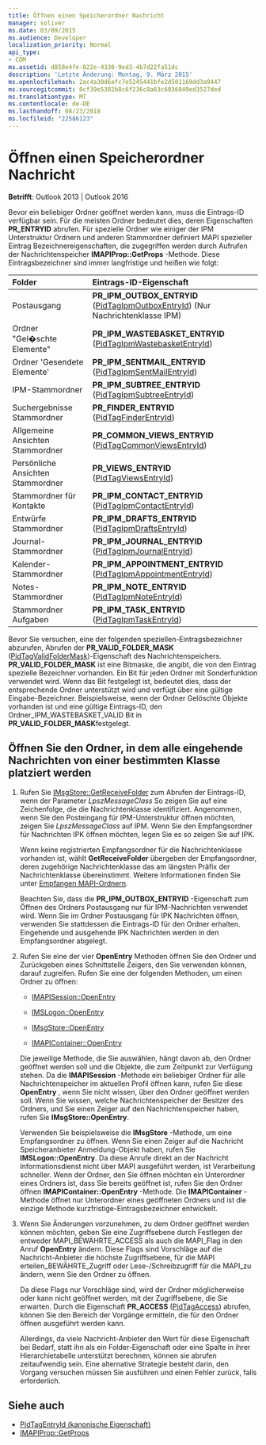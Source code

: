 ```yaml
---
title: Öffnen einen Speicherordner Nachricht
manager: soliver
ms.date: 03/09/2015
ms.audience: Developer
localization_priority: Normal
api_type:
- COM
ms.assetid: d858e4fe-822e-4330-9ed3-4b7d22fa51dc
description: 'Letzte Änderung: Montag, 9. März 2015'
ms.openlocfilehash: 2ac4a30d6afc7e5245441bfe2d501169dd3a9447
ms.sourcegitcommit: 0cf39e5382b8c6f236c8a63c6036849ed3527ded
ms.translationtype: MT
ms.contentlocale: de-DE
ms.lasthandoff: 08/23/2018
ms.locfileid: "22586123"
---
```

# <a name="opening-a-message-store-folder"></a>Öffnen einen Speicherordner Nachricht

**Betrifft**: Outlook 2013 | Outlook 2016 
  
Bevor ein beliebiger Ordner geöffnet werden kann, muss die Eintrags-ID verfügbar sein. Für die meisten Ordner bedeutet dies, deren Eigenschaften **PR_ENTRYID** abrufen. Für spezielle Ordner wie einiger der IPM Unterstruktur Ordnern und anderen Stammordner definiert MAPI spezieller Eintrag Bezeichnereigenschaften, die zugegriffen werden durch Aufrufen der Nachrichtenspeicher **IMAPIProp::GetProps** -Methode. Diese Eintragsbezeichner sind immer langfristige und heißen wie folgt: 
  
|**Folder**|**Eintrags-ID-Eigenschaft**|
|:-----|:-----|
|Postausgang  <br/> |**PR_IPM_OUTBOX_ENTRYID** ([PidTagIpmOutboxEntryId](pidtagipmoutboxentryid-canonical-property.md)) (Nur Nachrichtenklasse IPM)  <br/> |
|Ordner "Gel�schte Elemente"  <br/> |**PR_IPM_WASTEBASKET_ENTRYID** ([PidTagIpmWastebasketEntryId](pidtagipmwastebasketentryid-canonical-property.md))  <br/> |
|Ordner 'Gesendete Elemente'  <br/> |**PR_IPM_SENTMAIL_ENTRYID** ([PidTagIpmSentMailEntryId](pidtagipmsentmailentryid-canonical-property.md))  <br/> |
|IPM-Stammordner  <br/> |**PR_IPM_SUBTREE_ENTRYID** ([PidTagIpmSubtreeEntryId](pidtagipmsubtreeentryid-canonical-property.md))  <br/> |
|Suchergebnisse Stammordner  <br/> |**PR_FINDER_ENTRYID** ([PidTagFinderEntryId](pidtagfinderentryid-canonical-property.md))  <br/> |
|Allgemeine Ansichten Stammordner  <br/> |**PR_COMMON_VIEWS_ENTRYID** ([PidTagCommonViewsEntryId](pidtagcommonviewsentryid-canonical-property.md))  <br/> |
|Persönliche Ansichten Stammordner  <br/> |**PR_VIEWS_ENTRYID** ([PidTagViewsEntryId](pidtagviewsentryid-canonical-property.md))  <br/> |
|Stammordner für Kontakte  <br/> |**PR_IPM_CONTACT_ENTRYID** ([PidTagIpmContactEntryId](pidtagipmcontactentryid-canonical-property.md))  <br/> |
|Entwürfe Stammordner  <br/> |**PR_IPM_DRAFTS_ENTRYID** ([PidTagIpmDraftsEntryId](pidtagipmdraftsentryid-canonical-property.md))  <br/> |
|Journal-Stammordner  <br/> |**PR_IPM_JOURNAL_ENTRYID** ([PidTagIpmJournalEntryId](pidtagipmjournalentryid-canonical-property.md))  <br/> |
|Kalender-Stammordner  <br/> |**PR_IPM_APPOINTMENT_ENTRYID** ([PidTagIpmAppointmentEntryId](pidtagipmappointmententryid-canonical-property.md))  <br/> |
|Notes-Stammordner  <br/> |**PR_IPM_NOTE_ENTRYID** ([PidTagIpmNoteEntryId](pidtagipmnoteentryid-canonical-property.md))  <br/> |
|Stammordner Aufgaben  <br/> |**PR_IPM_TASK_ENTRYID** ([PidTagIpmTaskEntryId](pidtagipmtaskentryid-canonical-property.md))  <br/> |
   
Bevor Sie versuchen, eine der folgenden speziellen-Eintragsbezeichner abzurufen, Abrufen der **PR\_VALID_FOLDER_MASK** ([PidTagValidFolderMask](pidtagvalidfoldermask-canonical-property.md))-Eigenschaft des Nachrichtenspeichers. **PR\_VALID_FOLDER_MASK** ist eine Bitmaske, die angibt, die von den Eintrag spezielle Bezeichner vorhanden. Ein Bit für jeden Ordner mit Sonderfunktion verwendet wird. Wenn das Bit festgelegt ist, bedeutet dies, dass der entsprechende Ordner unterstützt wird und verfügt über eine gültige Eingabe-Bezeichner. Beispielsweise, wenn der Ordner Gelöschte Objekte vorhanden ist und eine gültige Eintrags-ID, den Ordner\_IPM_WASTEBASKET_VALID Bit in **PR_VALID_FOLDER_MASK**festgelegt. 
  
## <a name="open-the-folder-where-all-incoming-messages-of-a-particular-class-are-placed"></a>Öffnen Sie den Ordner, in dem alle eingehende Nachrichten von einer bestimmten Klasse platziert werden
  
1. Rufen Sie [IMsgStore::GetReceiveFolder](imsgstore-getreceivefolder.md) zum Abrufen der Eintrags-ID, wenn der Parameter _LpszMessageClass_ So zeigen Sie auf eine Zeichenfolge, die die Nachrichtenklasse identifiziert. Angenommen, wenn Sie den Posteingang für IPM-Unterstruktur öffnen möchten, zeigen Sie _LpszMessageClass_ auf IPM. Wenn Sie den Empfangsordner für Nachrichten IPK öffnen möchten, legen Sie es so zeigen Sie auf IPK. 

   Wenn keine registrierten Empfangsordner für die Nachrichtenklasse vorhanden ist, wählt **GetReceiveFolder** übergeben der Empfangsordner, deren zugehörige Nachrichtenklasse das am längsten Präfix der Nachrichtenklasse übereinstimmt. Weitere Informationen finden Sie unter [Empfangen MAPI-Ordnern](mapi-receive-folders.md). 
   
   Beachten Sie, dass die **PR_IPM_OUTBOX_ENTRYID** -Eigenschaft zum Öffnen des Ordners Postausgang nur für IPM-Nachrichten verwendet wird. Wenn Sie im Ordner Postausgang für IPK Nachrichten öffnen, verwenden Sie stattdessen die Eintrags-ID für den Ordner erhalten. Eingehende und ausgehende IPK Nachrichten werden in den Empfangsordner abgelegt. 
    
2. Rufen Sie eine der vier **OpenEntry** Methoden öffnen Sie den Ordner und Zurückgeben eines Schnittstelle Zeigers, den Sie verwenden können, darauf zugreifen. Rufen Sie eine der folgenden Methoden, um einen Ordner zu öffnen: 
    
   - [IMAPISession::OpenEntry](imapisession-openentry.md)
    
   - [IMSLogon::OpenEntry](imslogon-openentry.md)
    
   - [IMsgStore::OpenEntry](imsgstore-openentry.md)
    
   - [IMAPIContainer::OpenEntry](imapicontainer-openentry.md)
    
   Die jeweilige Methode, die Sie auswählen, hängt davon ab, den Ordner geöffnet werden soll und die Objekte, die zum Zeitpunkt zur Verfügung stehen. Da die **IMAPISession** -Methode ein beliebiger Ordner für alle Nachrichtenspeicher im aktuellen Profil öffnen kann, rufen Sie diese **OpenEntry** , wenn Sie nicht wissen, über den Ordner geöffnet werden soll. Wenn Sie wissen, welche Nachrichtenspeicher der Besitzer des Ordners, und Sie einen Zeiger auf den Nachrichtenspeicher haben, rufen Sie **IMsgStore::OpenEntry**. 
    
   Verwenden Sie beispielsweise die **IMsgStore** -Methode, um eine Empfangsordner zu öffnen. Wenn Sie einen Zeiger auf die Nachricht Speicheranbieter Anmeldung-Objekt haben, rufen Sie **IMSLogon::OpenEntry**. Da diese Anrufe direkt an der Nachricht Informationsdienst nicht über MAPI ausgeführt werden, ist Verarbeitung schneller. Wenn der Ordner, den Sie öffnen möchten ein Unterordner eines Ordners ist, dass Sie bereits geöffnet ist, rufen Sie den Ordner öffnen **IMAPIContainer::OpenEntry** -Methode. Die **IMAPIContainer** -Methode öffnet nur Unterordner eines geöffneten Ordners und ist die einzige Methode kurzfristige-Eintragsbezeichner entwickelt. 
    
3. Wenn Sie Änderungen vorzunehmen, zu dem Ordner geöffnet werden können möchten, geben Sie eine Zugriffsebene durch Festlegen der entweder MAPI\_BEWÄHRTE\_ACCESS als auch die MAPI\_Flag in den Anruf **OpenEntry** ändern. Diese Flags sind Vorschläge auf die Nachricht-Anbieter die höchste Zugriffsebene, für die MAPI erteilen\_BEWÄHRTE\_Zugriff oder Lese-/Schreibzugriff für die MAPI\_zu ändern, wenn Sie den Ordner zu öffnen. 

   Da diese Flags nur Vorschläge sind, wird der Ordner möglicherweise oder kann nicht geöffnet werden, mit der Zugriffsebene, die Sie erwarten. Durch die Eigenschaft **PR_ACCESS** ([PidTagAccess](pidtagaccess-canonical-property.md)) abrufen, können Sie den Bereich der Vorgänge ermitteln, die für den Ordner öffnen ausgeführt werden kann. 
    
   Allerdings, da viele Nachricht-Anbieter den Wert für diese Eigenschaft bei Bedarf, statt ihn als ein Folder-Eigenschaft oder eine Spalte in ihrer Hierarchietabelle unterstützt berechnen, können sie abrufen zeitaufwendig sein. Eine alternative Strategie besteht darin, den Vorgang versuchen müssen Sie ausführen und einen Fehler zurück, falls erforderlich.
    
## <a name="see-also"></a>Siehe auch

- [PidTagEntryId (kanonische Eigenschaft)](pidtagentryid-canonical-property.md) 
- [IMAPIProp::GetProps](imapiprop-getprops.md)


